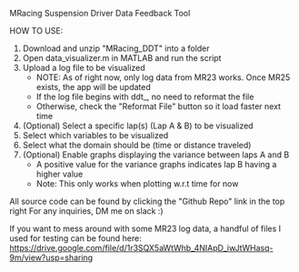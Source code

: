 MRacing Suspension Driver Data Feedback Tool

HOW TO USE:
1) Download and unzip "MRacing_DDT" into a folder
2) Open data_visualizer.m in MATLAB and run the script
3) Upload a log file to be visualized
    - NOTE: As of right now, only log data from MR23 works. Once MR25 exists, the app will be updated
    - If the log file begins with ddt_, no need to reformat the file
    - Otherwise, check the "Reformat File" button so it load faster next time
4) (Optional) Select a specific lap(s) (Lap A & B) to be visualized
5) Select which variables to be visualized
6) Select what the domain should be (time or distance traveled)
7) (Optional) Enable graphs displaying the variance between laps A and B
    - A positive value for the variance graphs indicates lap B having a higher value
    - Note: This only works when plotting w.r.t time for now

All source code can be found by clicking the "Github Repo" link in the top right
For any inquiries, DM me on slack :)

If you want to mess around with some MR23 log data, a handful of files I used for testing can be found here:
https://drive.google.com/file/d/1r3SQX5aWtWhb_4NIApD_iwJtWHasq-9m/view?usp=sharing